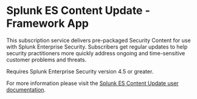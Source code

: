# Splunk ES Content Update - Framework App

This subscription service delivers pre-packaged Security Content for use with Splunk Enterprise Security. Subscribers get regular updates to help security practitioners more quickly address ongoing and time-sensitive customer problems and threats.

Requires Splunk Enterprise Security version 4.5 or greater.

For more information please visit the [Splunk ES Content Update user documentation](https://docs.splunk.com/Documentation/ESSOC).